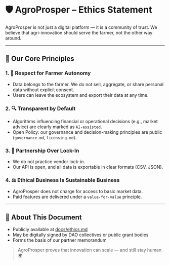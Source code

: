 # 🛡️ AgroProsper – Ethics Statement

AgroProsper is not just a digital platform — it is a community of trust. We believe that agri-innovation should serve the farmer, not the other way around.

---

## 🌾 Our Core Principles

### 1. 👣 Respect for Farmer Autonomy
- Data belongs to the farmer. We do not sell, aggregate, or share personal data without explicit consent.
- Users can leave the ecosystem and export their data at any time.

### 2. 🔍 Transparent by Default
- Algorithms influencing financial or operational decisions (e.g., market advice) are clearly marked as `AI-assisted`.
- Open Policy: our governance and decision-making principles are public (`governance.md`, `licensing.md`).

### 3. 🧩 Partnership Over Lock-In
- We do not practice vendor lock-in.
- Our API is open, and all data is exportable in clear formats (CSV, JSON).

### 4. ⚖️ Ethical Business Is Sustainable Business
- AgroProsper does not charge for access to basic market data.
- Paid features are delivered under a `value-for-value` principle.

---

## 📘 About This Document

- Publicly available at [docs/ethics.md](./ethics.md)
- May be digitally signed by DAO collectives or public grant bodies
- Forms the basis of our partner memorandum

> AgroProsper proves that innovation can scale — and still stay human 🌍
